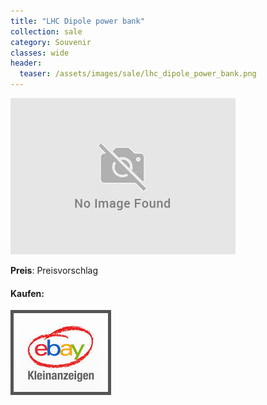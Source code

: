 ```yaml
---
title: "LHC Dipole power bank"
collection: sale
category: Souvenir
classes: wide
header: 
  teaser: /assets/images/sale/lhc_dipole_power_bank.png
---
```




<a href="">
  <img src="/assets/images/sale/lhc_dipole_power_bank.png" alt="LHC Dipole power bank">
</a>

**Preis**: Preisvorschlag


#### Kaufen:
<a href="">
  <img src="/assets/images/ebay.png" alt="Ebay Kleinanzeigen" style="border: 5px solid #555">
</a>

